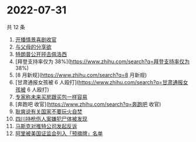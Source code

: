 # 2022-07-31

共 12 条

<!-- BEGIN -->
<!-- 最后更新时间 Sun Jul 31 2022 09:01:55 GMT+0800 (China Standard Time) -->

1. [开播情景喜剧收官](https://www.zhihu.com/search?q=开播情景喜剧收官)
1. [与父母的分享欲](https://www.zhihu.com/search?q=与父母的分享欲)
1. [特朗普公开抨击佩洛西](https://www.zhihu.com/search?q=特朗普公开抨击佩洛西)
1. [拜登支持率仅为 38%](https://www.zhihu.com/search?q=拜登支持率仅为 38%)
1. [8 月新规](https://www.zhihu.com/search?q=8 月新规)
1. [甘肃通报女孩被 6 人殴打](https://www.zhihu.com/search?q=甘肃通报女孩被 6 人殴打)
1. [专家称未来买房跟买包一样容易](https://www.zhihu.com/search?q=专家称未来买房跟买包一样容易)
1. [奔跑吧 收官](https://www.zhihu.com/search?q=奔跑吧 收官)
1. [耿爽说有关国家不要玩火自焚](https://www.zhihu.com/search?q=耿爽说有关国家不要玩火自焚)
1. [四川持枪伤人案嫌犯尸体被发现](https://www.zhihu.com/search?q=四川持枪伤人案嫌犯尸体被发现)
1. [马斯克对推特公司发起反诉](https://www.zhihu.com/search?q=马斯克对推特公司发起反诉)
1. [阿里被美国证监会列入「预摘牌」名单](https://www.zhihu.com/search?q=阿里被美国证监会列入「预摘牌」名单)

<!-- END -->
